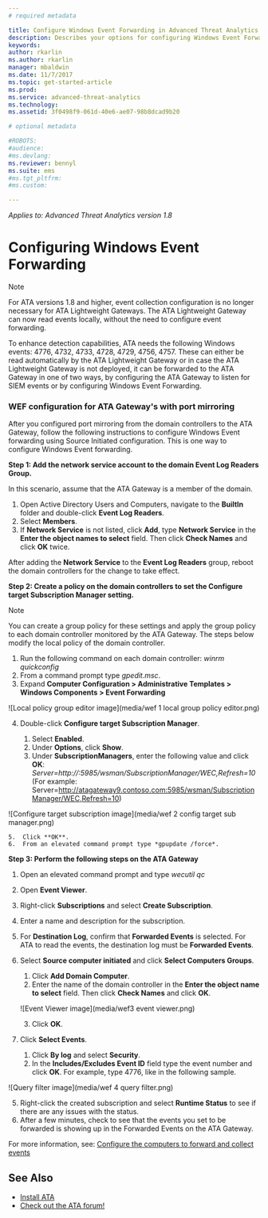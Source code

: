 ```yaml
---
# required metadata

title: Configure Windows Event Forwarding in Advanced Threat Analytics | Microsoft Docs
description: Describes your options for configuring Windows Event Forwarding with ATA
keywords:
author: rkarlin
ms.author: rkarlin
manager: mbaldwin
ms.date: 11/7/2017
ms.topic: get-started-article
ms.prod:
ms.service: advanced-threat-analytics
ms.technology:
ms.assetid: 3f0498f9-061d-40e6-ae07-98b8dcad9b20

# optional metadata

#ROBOTS:
#audience:
#ms.devlang:
ms.reviewer: bennyl
ms.suite: ems
#ms.tgt_pltfrm:
#ms.custom:

---
```


*Applies to: Advanced Threat Analytics version 1.8*



# Configuring Windows Event Forwarding

> [!NOTE]
> For ATA versions 1.8 and higher, event collection configuration is no longer necessary for ATA Lightweight Gateways. The ATA Lightweight Gateway can now read events locally, without the need to configure event forwarding.


To enhance detection capabilities, ATA needs the following Windows events: 4776, 4732, 4733, 4728, 4729, 4756, 4757. These can either be read automatically by the ATA Lightweight Gateway or in case the ATA Lightweight Gateway is not deployed, it can be forwarded to the ATA Gateway in one of two ways, by configuring the ATA Gateway to listen for SIEM events or by configuring Windows Event Forwarding.



### WEF configuration for ATA Gateway's with port mirroring

After you configured port mirroring from the domain controllers to the ATA Gateway, follow the following instructions to configure Windows Event forwarding using Source Initiated configuration. This is one way to configure Windows Event forwarding. 

**Step 1: Add the network service account to the domain Event Log Readers Group.** 

In this scenario, assume that the ATA Gateway is a member of the domain.

1.	Open Active Directory Users and Computers, navigate to the **BuiltIn** folder and double-click **Event Log Readers**. 
2.	Select **Members**.
4.	If **Network Service** is not listed, click **Add**, type **Network Service** in the **Enter the object names to select** field. Then click **Check Names** and click **OK** twice. 

After adding the **Network Service** to the **Event Log Readers** group, reboot the domain controllers for the change to take effect.

**Step 2: Create a policy on the domain controllers to set the Configure target Subscription Manager setting.** 
> [!Note] 
> You can create a group policy for these settings and apply the group policy to each domain controller monitored by the ATA Gateway. The steps below modify the local policy of the domain controller. 	

1.	Run the following command on each domain controller: *winrm quickconfig*
2.  From a command prompt type *gpedit.msc*.
3.	Expand **Computer Configuration > Administrative Templates > Windows Components > Event Forwarding**

 ![Local policy group editor image](media/wef 1 local group policy editor.png)

4.	Double-click **Configure target Subscription Manager**.
   
    1.	Select **Enabled**.
    2.	Under **Options**, click **Show**.
    3.	Under **SubscriptionManagers**, enter the following value and click **OK**:	*Server=http://<fqdnATAGateway>:5985/wsman/SubscriptionManager/WEC,Refresh=10* (For example: Server=http://atagateway9.contoso.com:5985/wsman/SubscriptionManager/WEC,Refresh=10)
 
   ![Configure target subscription image](media/wef 2 config target sub manager.png)
   
    5.	Click **OK**.
    6.	From an elevated command prompt type *gpupdate /force*. 

**Step 3: Perform the following steps on the ATA Gateway** 

1.	Open an elevated command prompt and type *wecutil qc*
2.	Open **Event Viewer**. 
3.	Right-click **Subscriptions** and select **Create Subscription**. 

   1.	Enter a name and description for the subscription. 
   2.	For **Destination Log**, confirm that **Forwarded Events** is selected. For ATA to read the events, the destination log must be **Forwarded Events**. 
   3.	Select **Source computer initiated** and click **Select Computers Groups**.
        1.	Click **Add Domain Computer**.
        2.	Enter the name of the domain controller in the **Enter the object name to select** field. Then click **Check Names** and click **OK**. 
       
        ![Event Viewer image](media/wef3 event viewer.png)
   
        
        3.	Click **OK**.
   4.	Click **Select Events**.

        1. Click **By log** and select **Security**.
        2. In the **Includes/Excludes Event ID** field type the event number and click **OK**. For example, type 4776, like in the following sample.

 ![Query filter image](media/wef 4 query filter.png)

   5.	Right-click the created subscription and select **Runtime Status** to see if there are any issues with the status. 
   6.	After a few minutes, check to see that the events you set to be forwarded is showing up in the Forwarded Events on the ATA Gateway.


For more information, see: [Configure the computers to forward and collect events](https://technet.microsoft.com/library/cc748890)

## See Also
- [Install ATA](install-ata-step1.md)
- [Check out the ATA forum!](https://social.technet.microsoft.com/Forums/security/home?forum=mata)
